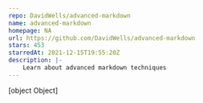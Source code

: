 ```yaml
---
repo: DavidWells/advanced-markdown
name: advanced-markdown
homepage: NA
url: https://github.com/DavidWells/advanced-markdown
stars: 453
starredAt: 2021-12-15T19:55:20Z
description: |-
    Learn about advanced markdown techniques
---
```


[object Object]
